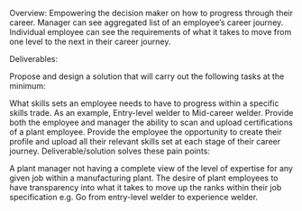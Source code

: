 Overview: Empowering the decision maker on how to progress through their career. Manager can see aggregated list of an employee’s career journey. Individual employee can see the requirements of what it takes to move from one level to the next in their career journey.

Deliverables:

Propose and design a solution that will carry out the following tasks at the minimum:

What skills sets an employee needs to have to progress within a specific skills trade. As an example, Entry-level welder to Mid-career welder.
Provide both the employee and manager the ability to scan and upload certifications of a plant employee.
Provide the employee the opportunity to create their profile and upload all their relevant skills set at each stage of their career journey.
Deliverable/solution solves these pain points:

A plant manager not having a complete view of the level of expertise for any given job within a manufacturing plant.
The desire of plant employees to have transparency into what it takes to move up the ranks within their job specification e.g. Go from entry-level welder to experience welder.
